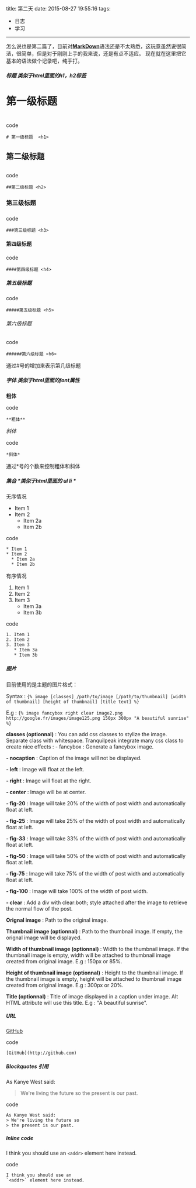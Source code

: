 title: 第二天
date: 2015-08-27 19:55:16
tags:
- 日志
- 学习
---

怎么说也是第二篇了，目前对[**MarkDown**](https://guides.github.com/features/mastering-markdown/#examples)语法还是不太熟悉，这玩意虽然说很简洁，很简单，但是对于刚刚上手的我来说，还是有点不适应。
现在就在这里把它基本的语法做个记录吧，纯手打。

##### 标题 *类似于html里面的h1，h2标签*

# 第一级标题 <h1>

code
```
# 第一级标题  <h1>
```

## 第二级标题 <h2>

code
```
##第二级标题 <h2>
```

### 第三级标题 <h3>

code
```
###第三级标题 <h3>
```

#### 第四级标题 <h4>

code
```
####第四级标题 <h4>
```

##### 第五级标题 <h5>

code
```
#####第五级标题 <h5>
```

###### 第六级标题 <h6>

code
```
######第六级标题 <h6>
```

通过#号的增加来表示第几级标题



##### 字体 *类似于html里面的font属性*

**粗体**

code
```
**粗体**
```

*斜体*

code
```
*斜体*
```

通过*号的个数来控制粗体和斜体


##### 集合 *类似于html里面的 ul li *

无序情况

* Item 1
* Item 2
  * Item 2a
  * Item 2b
  
code
```
* Item 1
* Item 2
  * Item 2a
  * Item 2b
```

有序情况

1. Item 1
2. Item 2
3. Item 3
   * Item 3a
   * Item 3b
   
code
```
1. Item 1
2. Item 2
3. Item 3
   * Item 3a
   * Item 3b
```

##### 图片
目前使用的是主题的图片格式：

Syntax : ```{% image [classes] /path/to/image [/path/to/thumbnail] [width of thumbnail] [height of thumbnail] [title text] %}```

E.g : ```{% image fancybox right clear image2.png http://google.fr/images/image125.png 150px 300px "A beautiful sunrise" %}```

**classes (optionnal)** : You can add css classes to stylize the image. Separate class with whitespace. Tranquilpeak integrate many css class to create nice effects : - fancybox : Generate a fancybox image.

**- nocaption** : Caption of the image will not be displayed.

**- left** : Image will float at the left.

**- right** : Image will float at the right.

**- center** : Image will be at center.

**- fig-20** : Image will take 20% of the width of post width and automatically float at left.

**- fig-25** : Image will take 25% of the width of post width and automatically float at left.

**- fig-33** : Image will take 33% of the width of post width and automatically float at left.

**- fig-50** : Image will take 50% of the width of post width and automatically float at left.

**- fig-75** : Image will take 75% of the width of post width and automatically float at left.

**- fig-100** : Image will take 100% of the width of post width.

**- clear** : Add a div with clear:both; style attached after the image to retrieve the normal flow of the post.

**Orignal image** : Path to the original image.

**Thumbnail image (optionnal)** : Path to the thumbnail image. If empty, the orignal image will be displayed.

**Width of thumbnail image (optionnal)** : Width to the thumbnail image. If the thumbnail image is empty, width will be attached to thumbnail image created from original image. E.g : 150px or 85%.

**Height of thumbnail image (optionnal)** : Height to the thumbnail image. If the thumbnail image is empty, height will be attached to thumbnail image created from original image. E.g : 300px or 20%.

**Title (optionnal)** : Title of image displayed in a caption under image. Alt HTML attribute will use this title. E.g : "A beautiful sunrise".



##### URL

[GitHub](http://github.com)

code
```
[GitHub](http://github.com)
```

##### Blockquotes 引用

As Kanye West said:

> We're living the future so
> the present is our past.

code
```
As Kanye West said:
> We're living the future so
> the present is our past.
```

##### Inline code

I think you should use an
`<addr>` element here instead.

code
```
I think you should use an
`<addr>` element here instead.
```